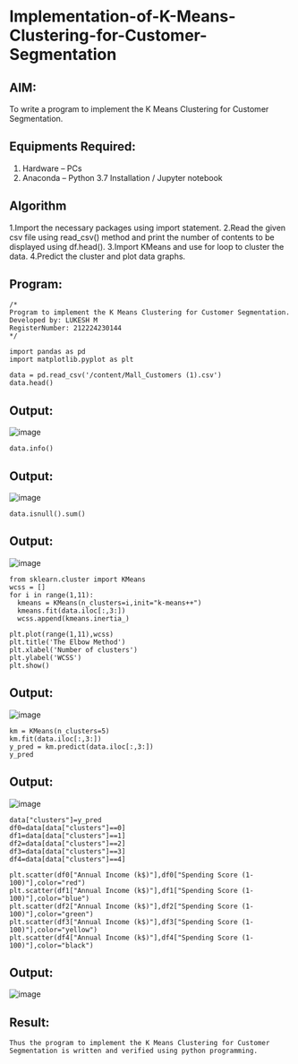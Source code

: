 # Implementation-of-K-Means-Clustering-for-Customer-Segmentation

## AIM:
To write a program to implement the K Means Clustering for Customer Segmentation.

## Equipments Required:
1. Hardware – PCs
2. Anaconda – Python 3.7 Installation / Jupyter notebook

## Algorithm
1.Import the necessary packages using import statement.
2.Read the given csv file using read_csv() method and print the number of contents to be displayed using df.head().
3.Import KMeans and use for loop to cluster the data.
4.Predict the cluster and plot data graphs.

## Program:
```
/*
Program to implement the K Means Clustering for Customer Segmentation.
Developed by: LUKESH M
RegisterNumber: 212224230144
*/
```
```
import pandas as pd
import matplotlib.pyplot as plt

data = pd.read_csv('/content/Mall_Customers (1).csv')
data.head()
```
## Output:
![image](https://github.com/user-attachments/assets/a88324c4-8175-4c6c-a7f5-7d73c4a5b801)

```
data.info()
```
## Output:
![image](https://github.com/user-attachments/assets/dd05249f-7aa9-4fc2-be6a-cd23a830c17c)

```
data.isnull().sum()
```
## Output:
![image](https://github.com/user-attachments/assets/df75ed1d-efed-496b-8620-cbf7d80b9172)

```
from sklearn.cluster import KMeans
wcss = []
for i in range(1,11):
  kmeans = KMeans(n_clusters=i,init="k-means++")
  kmeans.fit(data.iloc[:,3:])
  wcss.append(kmeans.inertia_)
```
```
plt.plot(range(1,11),wcss)
plt.title('The Elbow Method')
plt.xlabel('Number of clusters')
plt.ylabel('WCSS')
plt.show()
```
## Output:
![image](https://github.com/user-attachments/assets/ef965bbd-9392-46b3-8ef5-2ff6a7102346)

```
km = KMeans(n_clusters=5)
km.fit(data.iloc[:,3:])
y_pred = km.predict(data.iloc[:,3:]) 
y_pred
```
## Output:
![image](https://github.com/user-attachments/assets/7cb4c9a4-e064-4057-adfe-c38c6cf353a0)

```
data["clusters"]=y_pred
df0=data[data["clusters"]==0]
df1=data[data["clusters"]==1]
df2=data[data["clusters"]==2]
df3=data[data["clusters"]==3]
df4=data[data["clusters"]==4]
```
```
plt.scatter(df0["Annual Income (k$)"],df0["Spending Score (1-100)"],color="red")
plt.scatter(df1["Annual Income (k$)"],df1["Spending Score (1-100)"],color="blue")
plt.scatter(df2["Annual Income (k$)"],df2["Spending Score (1-100)"],color="green")
plt.scatter(df3["Annual Income (k$)"],df3["Spending Score (1-100)"],color="yellow")
plt.scatter(df4["Annual Income (k$)"],df4["Spending Score (1-100)"],color="black")
```
## Output:
![image](https://github.com/user-attachments/assets/712b3861-4a92-4026-a6fd-4d9a24dd4935)

## Result:
```
Thus the program to implement the K Means Clustering for Customer Segmentation is written and verified using python programming.
```
